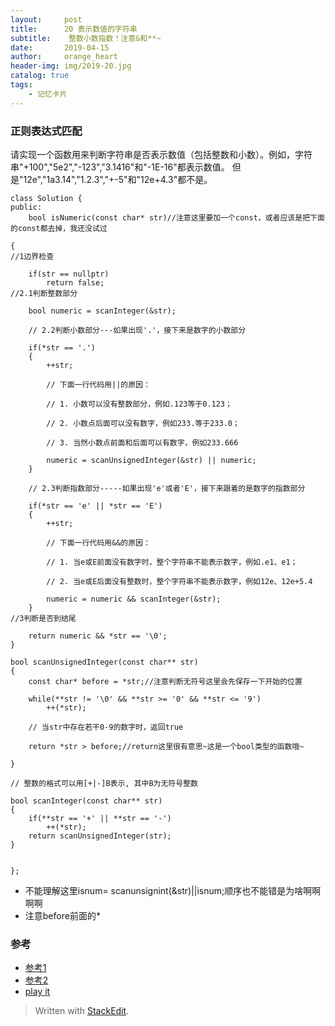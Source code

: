 ```yaml
---
layout:     post
title:      20 表示数值的字符串
subtitle:    整数小数指数！注意&和**~
date:       2019-04-15
author:     orange_heart
header-img: img/2019-20.jpg
catalog: true
tags:
    - 记忆卡片
---
```


### 正则表达式匹配

请实现一个函数用来判断字符串是否表示数值（包括整数和小数）。例如，字符串"+100","5e2","-123","3.1416"和"-1E-16"都表示数值。 但是"12e","1a3.14","1.2.3","+-5"和"12e+4.3"都不是。

```objc
class Solution {
public:
    bool isNumeric(const char* str)//注意这里要加一个const，或者应该是把下面的const都去掉，我还没试过
    
{  
//1边界检查

    if(str == nullptr)
        return false;  
//2.1判断整数部分

    bool numeric = scanInteger(&str);

    // 2.2判断小数部分---如果出现'.'，接下来是数字的小数部分
    
    if(*str == '.')
    {
        ++str;
  
        // 下面一行代码用||的原因：
        
        // 1. 小数可以没有整数部分，例如.123等于0.123；
        
        // 2. 小数点后面可以没有数字，例如233.等于233.0；
        
        // 3. 当然小数点前面和后面可以有数字，例如233.666
        
        numeric = scanUnsignedInteger(&str) || numeric;
    }
  
    // 2.3判断指数部分-----如果出现'e'或者'E'，接下来跟着的是数字的指数部分
    
    if(*str == 'e' || *str == 'E')
    {
        ++str;
  
        // 下面一行代码用&&的原因：
        
        // 1. 当e或E前面没有数字时，整个字符串不能表示数字，例如.e1、e1；
        
        // 2. 当e或E后面没有整数时，整个字符串不能表示数字，例如12e、12e+5.4
        
        numeric = numeric && scanInteger(&str);
    }  
//3判断是否到结尾

    return numeric && *str == '\0';
}

bool scanUnsignedInteger(const char** str)
{
    const char* before = *str;//注意判断无符号这里会先保存一下开始的位置
    
    while(**str != '\0' && **str >= '0' && **str <= '9')
        ++(*str);
  
    // 当str中存在若干0-9的数字时，返回true
    
    return *str > before;//return这里很有意思~这是一个bool类型的函数哦~
    
}
  
// 整数的格式可以用[+|-]B表示, 其中B为无符号整数

bool scanInteger(const char** str)
{
    if(**str == '+' || **str == '-')
        ++(*str);
    return scanUnsignedInteger(str);
}


};
```
- 不能理解这里isnum= scanunsignint(&str)||isnum;顺序也不能错是为啥啊啊啊啊
- 注意before前面的*

### 参考

- [参考1](https://github.com/zhedahht/CodingInterviewChinese2)
- [参考2](https://github.com/gatieme/CodingInterviews)
- [play it](https://www.nowcoder.com/practice/6f8c901d091949a5837e24bb82a731f2?tpId=13&tqId=11206&rp=2&ru=/ta/coding-interviews&qru=/ta/coding-interviews/question-ranking)



> Written with [StackEdit](https://stackedit.io/).
<!--stackedit_data:
eyJoaXN0b3J5IjpbMTI0OTg0NTc5MCw2NTI1NTc2ODgsNzE2OD
UxNzIwXX0=
-->